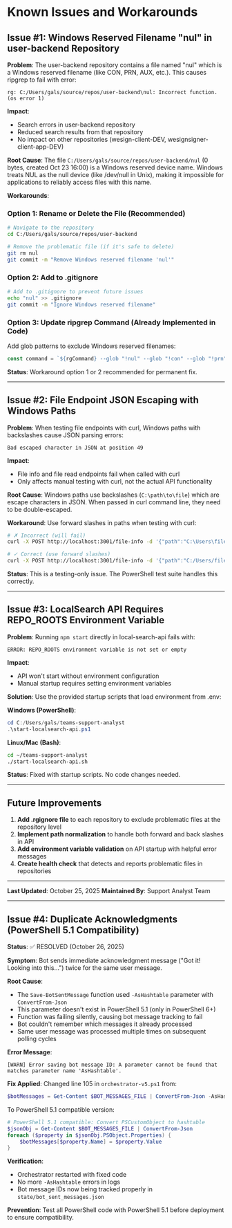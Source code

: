 # Known Issues and Workarounds

## Issue #1: Windows Reserved Filename "nul" in user-backend Repository

**Problem**: The user-backend repository contains a file named "nul" which is a Windows reserved filename (like CON, PRN, AUX, etc.). This causes ripgrep to fail with error:
```
rg: C:/Users/gals/source/repos/user-backend\nul: Incorrect function. (os error 1)
```

**Impact**:
- Search errors in user-backend repository
- Reduced search results from that repository
- No impact on other repositories (wesign-client-DEV, wesignsigner-client-app-DEV)

**Root Cause**:
The file `C:/Users/gals/source/repos/user-backend/nul` (0 bytes, created Oct 23 16:00) is a Windows reserved device name. Windows treats NUL as the null device (like /dev/null in Unix), making it impossible for applications to reliably access files with this name.

**Workarounds**:

### Option 1: Rename or Delete the File (Recommended)
```bash
# Navigate to the repository
cd C:/Users/gals/source/repos/user-backend

# Remove the problematic file (if it's safe to delete)
git rm nul
git commit -m "Remove Windows reserved filename 'nul'"
```

### Option 2: Add to .gitignore
```bash
# Add to .gitignore to prevent future issues
echo "nul" >> .gitignore
git commit -m "Ignore Windows reserved filename"
```

### Option 3: Update ripgrep Command (Already Implemented in Code)
Add glob patterns to exclude Windows reserved filenames:
```typescript
const command = `${rgCommand} --glob "!nul" --glob "!con" --glob "!prn" --glob "!aux" --glob "!com[1-9]" --glob "!lpt[1-9]" ...`;
```

**Status**: Workaround option 1 or 2 recommended for permanent fix.

---

## Issue #2: File Endpoint JSON Escaping with Windows Paths

**Problem**: When testing file endpoints with curl, Windows paths with backslashes cause JSON parsing errors:
```
Bad escaped character in JSON at position 49
```

**Impact**:
- File info and file read endpoints fail when called with curl
- Only affects manual testing with curl, not the actual API functionality

**Root Cause**:
Windows paths use backslashes (`C:\path\to\file`) which are escape characters in JSON. When passed in curl command line, they need to be double-escaped.

**Workaround**:
Use forward slashes in paths when testing with curl:
```bash
# ✗ Incorrect (will fail)
curl -X POST http://localhost:3001/file-info -d '{"path":"C:\Users\file.txt"}'

# ✓ Correct (use forward slashes)
curl -X POST http://localhost:3001/file-info -d '{"path":"C:/Users/file.txt"}'
```

**Status**: This is a testing-only issue. The PowerShell test suite handles this correctly.

---

## Issue #3: LocalSearch API Requires REPO_ROOTS Environment Variable

**Problem**: Running `npm start` directly in local-search-api fails with:
```
ERROR: REPO_ROOTS environment variable is not set or empty
```

**Impact**:
- API won't start without environment configuration
- Manual startup requires setting environment variables

**Solution**:
Use the provided startup scripts that load environment from .env:

**Windows (PowerShell)**:
```powershell
cd C:/Users/gals/teams-support-analyst
.\start-localsearch-api.ps1
```

**Linux/Mac (Bash)**:
```bash
cd ~/teams-support-analyst
./start-localsearch-api.sh
```

**Status**: Fixed with startup scripts. No code changes needed.

---

## Future Improvements

1. **Add .rgignore file** to each repository to exclude problematic files at the repository level
2. **Implement path normalization** to handle both forward and back slashes in API
3. **Add environment variable validation** on API startup with helpful error messages
4. **Create health check** that detects and reports problematic files in repositories

---

**Last Updated**: October 25, 2025
**Maintained By**: Support Analyst Team

---

## Issue #4: Duplicate Acknowledgments (PowerShell 5.1 Compatibility)

**Status**: ✅ RESOLVED (October 26, 2025)

**Symptom**: Bot sends immediate acknowledgment message ("Got it! Looking into this...") twice for the same user message.

**Root Cause**: 
- The `Save-BotSentMessage` function used `-AsHashtable` parameter with `ConvertFrom-Json`
- This parameter doesn't exist in PowerShell 5.1 (only in PowerShell 6+)
- Function was failing silently, causing bot message tracking to fail
- Bot couldn't remember which messages it already processed
- Same user message was processed multiple times on subsequent polling cycles

**Error Message**:
```
[WARN] Error saving bot message ID: A parameter cannot be found that matches parameter name 'AsHashtable'.
```

**Fix Applied**:
Changed line 105 in `orchestrator-v5.ps1` from:
```powershell
$botMessages = Get-Content $BOT_MESSAGES_FILE | ConvertFrom-Json -AsHashtable
```

To PowerShell 5.1 compatible version:
```powershell
# PowerShell 5.1 compatible: Convert PSCustomObject to hashtable
$jsonObj = Get-Content $BOT_MESSAGES_FILE | ConvertFrom-Json
foreach ($property in $jsonObj.PSObject.Properties) {
    $botMessages[$property.Name] = $property.Value
}
```

**Verification**: 
- Orchestrator restarted with fixed code
- No more `-AsHashtable` errors in logs
- Bot message IDs now being tracked properly in `state/bot_sent_messages.json`

**Prevention**: Test all PowerShell code with PowerShell 5.1 before deployment to ensure compatibility.

